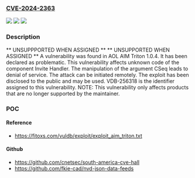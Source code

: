 ### [CVE-2024-2363](https://cve.mitre.org/cgi-bin/cvename.cgi?name=CVE-2024-2363)
![](https://img.shields.io/static/v1?label=Product&message=AIM%20Triton&color=blue)
![](https://img.shields.io/static/v1?label=Version&message=%3D%201.0.4%20&color=brighgreen)
![](https://img.shields.io/static/v1?label=Vulnerability&message=CWE-404%20Denial%20of%20Service&color=brighgreen)

### Description

** UNSUPPPORTED WHEN ASSIGNED ** ** UNSUPPORTED WHEN ASSIGNED ** A vulnerability was found in AOL AIM Triton 1.0.4. It has been declared as problematic. This vulnerability affects unknown code of the component Invite Handler. The manipulation of the argument CSeq leads to denial of service. The attack can be initiated remotely. The exploit has been disclosed to the public and may be used. VDB-256318 is the identifier assigned to this vulnerability. NOTE: This vulnerability only affects products that are no longer supported by the maintainer.

### POC

#### Reference
- https://fitoxs.com/vuldb/exploit/exploit_aim_triton.txt

#### Github
- https://github.com/cnetsec/south-america-cve-hall
- https://github.com/fkie-cad/nvd-json-data-feeds

